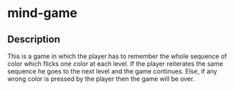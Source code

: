 # mind-game

## Description

This is a game in which the player has to remember the whole sequence of color which flicks one color at each level. If the player reiterates the same sequence he goes to the next level and the game continues. Else, if any wrong color is pressed by the player then the game will be over.
